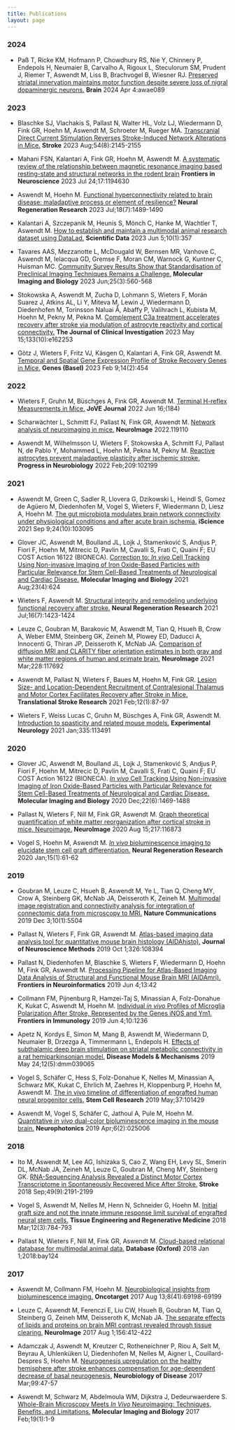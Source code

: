 ```yaml
---
title: Publications
layout: page
---
```


### 2024
- Paß T, Ricke KM, Hofmann P, Chowdhury RS, Nie Y, Chinnery P, Endepols H, Neumaier B, Carvalho A, Rigoux L, Steculorum SM, Prudent J, Riemer T, Aswendt M, Liss B, Brachvogel B, Wiesner RJ. [Preserved striatal innervation maintains motor function despite severe loss of nigral dopaminergic neurons.](https://doi.org/10.1093/brain/awae089)
**Brain** 2024 Apr 4:awae089

### 2023
- Blaschke SJ, Vlachakis S, Pallast N, Walter HL, Volz LJ, Wiedermann D, Fink GR, Hoehn M, Aswendt M, Schroeter M, Rueger MA. [Transcranial Direct Current Stimulation Reverses Stroke-Induced Network Alterations in Mice.](https://doi.org/10.1161/strokeaha.123.042808)
**Stroke** 2023 Aug;54(8):2145-2155

- Mahani FSN, Kalantari A, Fink GR, Hoehn M, Aswendt M. [A systematic review of the relationship between magnetic resonance imaging based resting-state and structural networks in the rodent brain](https://doi.org/10.3389/fnins.2023.1194630)
**Frontiers in Neuroscience** 2023 Jul 24;17:1194630

- Aswendt M, Hoehn M. [Functional hyperconnectivity related to brain disease: maladaptive process or element of resilience?](https://doi.org/10.4103/1673-5374.361541)
**Neural Regeneration Research** 2023 Jul;18(7):1489-1490

- Kalantari A, Szczepanik M, Heunis S, Mönch C, Hanke M, Wachtler T, Aswendt M. [How to establish and maintain a multimodal animal research dataset using DataLad.](https://doi.org/10.1038/s41597-023-02242-8)
**Scientific Data** 2023 Jun 5;10(1):357

- Tavares AAS, Mezzanotte L, McDougald W, Bernsen MR, Vanhove C, Aswendt M, Ielacqua GD, Gremse F, Moran CM, Warnock G, Kuntner C, Huisman MC. [Community Survey Results Show that Standardisation of Preclinical Imaging Techniques Remains a Challenge.](https://doi.org/10.1007/s11307-022-01790-6)
**Molecular Imaging and Biology** 2023 Jun;25(3):560-568

- Stokowska A, Aswendt M, Zucha D, Lohmann S, Wieters F, Morán Suarez J, Atkins AL, Li Y, Miteva M, Lewin J, Wiedermann D, Diedenhofen M, Torinsson Naluai Å, Abaffy P, Valihrach L, Kubista M, Hoehn M, Pekny M, Pekna M. [Complement C3a treatment accelerates recovery after stroke via modulation of astrocyte reactivity and cortical connectivity.](https://doi.org/10.1172/JCI162253)
**The Journal of Clinical Investigation** 2023 May 15;133(10):e162253

- Götz J, Wieters F, Fritz VJ, Käsgen O, Kalantari A, Fink GR, Aswendt M. [Temporal and Spatial Gene Expression Profile of Stroke Recovery Genes in Mice.](https://doi.org/10.3390/genes14020454)
**Genes (Basel)** 2023 Feb 9;14(2):454 

### 2022
- Wieters F, Gruhn M, Büschges A, Fink GR, Aswendt M. [Terminal H-reflex Measurements in Mice.](https://doi.org/10.3791/63304)
**JoVE Journal** 2022 Jun 16;(184)

- Scharwächter L, Schmitt FJ, Pallast N, Fink GR, Aswendt M. [Network analysis of neuroimaging in mice.](https://doi.org/10.1016/j.neuroimage.2022.119110)
**NeuroImage** 2022.119110

- Aswendt M, Wilhelmsson U, Wieters F, Stokowska A, Schmitt FJ, Pallast N, de Pablo Y, Mohammed L, Hoehn M, Pekna M, Pekny M. [Reactive astrocytes prevent maladaptive plasticity after ischemic stroke.](https://doi.org/10.1016/j.pneurobio.2021.102199)
**Progress in Neurobiology** 2022 Feb;209:102199

### 2021
- Aswendt M, Green C, Sadler R, Llovera G, Dzikowski L, Heindl S, Gomez de Agüero M, Diedenhofen M, Vogel S, Wieters F, Wiedermann D, Liesz A, Hoehn M. [The gut microbiota modulates brain network connectivity under physiological conditions and after acute brain ischemia.](https://doi.org/10.1016/j.isci.2021.103095)
**iScience** 2021 Sep 9;24(10):103095

- Glover JC, Aswendt M, Boulland JL, Lojk J, Stamenković S, Andjus P, Fiori F, Hoehn M, Mitrecic D, Pavlin M, Cavalli S, Frati C, Quaini F; EU COST Action 16122 (BIONECA). [Correction to: *In vivo* Cell Tracking Using Non-invasive Imaging of Iron Oxide-Based Particles with Particular Relevance for Stem Cell-Based Treatments of Neurological and Cardiac Disease.](https://doi.org/10.1007/s11307-021-01590-4)
**Molecular Imaging and Biology** 2021 Aug;23(4):624

- Wieters F, Aswendt M. [Structural integrity and remodeling underlying functional recovery after stroke.](https://doi.org/10.4103/1673-5374.301004)
**Neural Regeneration Research** 2021 Jul;16(7):1423-1424

- Leuze C, Goubran M, Barakovic M, Aswendt M, Tian Q, Hsueh B, Crow A, Weber EMM, Steinberg GK, Zeineh M, Plowey ED, Daducci A, Innocenti G, Thiran JP, Deisseroth K, McNab JA. [Comparison of diffusion MRI and CLARITY fiber orientation estimates in both gray and white matter regions of human and primate brain.](https://doi.org/10.1016/j.neuroimage.2020.117692)
**NeuroImage** 2021 Mar;228:117692

- Aswendt M, Pallast N, Wieters F, Baues M, Hoehn M, Fink GR. [Lesion Size- and Location-Dependent Recruitment of Contralesional Thalamus and Motor Cortex Facilitates Recovery after Stroke in Mice.](https://doi.org/10.1007/s12975-020-00802-3)
**Translational Stroke Research** 2021 Feb;12(1):87-97

- Wieters F, Weiss Lucas C, Gruhn M, Büschges A, Fink GR, Aswendt M. [Introduction to spasticity and related mouse models.](https://doi.org/10.1016/j.expneurol.2020.113491)
**Experimental Neurology** 2021 Jan;335:113491

### 2020
- Glover JC, Aswendt M, Boulland JL, Lojk J, Stamenković S, Andjus P, Fiori F, Hoehn M, Mitrecic D, Pavlin M, Cavalli S, Frati C, Quaini F; EU COST Action 16122 (BIONECA). [*In vivo* Cell Tracking Using Non-invasive Imaging of Iron Oxide-Based Particles with Particular Relevance for Stem Cell-Based Treatments of Neurological and Cardiac Disease.](https://doi.org/10.1007/s11307-019-01440-4)
**Molecular Imaging and Biology** 2020 Dec;22(6):1469-1488

- Pallast N, Wieters F, Nill M, Fink GR, Aswendt M. [Graph theoretical quantification of white matter reorganization after cortical stroke in mice. Neuroimage.](https://doi.org/10.1016/j.neuroimage.2020.116873)
**NeuroImage** 2020 Aug 15;217:116873

- Vogel S, Hoehn M, Aswendt M. [*In vivo* bioluminescence imaging to elucidate stem cell graft differentiation.](https://doi.org/10.4103/1673-5374.264449)
**Neural Regeneration Research** 2020 Jan;15(1):61-62

### 2019
- Goubran M, Leuze C, Hsueh B, Aswendt M, Ye L, Tian Q, Cheng MY, Crow A, Steinberg GK, McNab JA, Deisseroth K, Zeineh M. [Multimodal image registration and connectivity analysis for integration of connectomic data from microscopy to MRI.](https://doi.org/10.1038/s41467-019-13374-0)
**Nature Communications** 2019 Dec 3;10(1):5504

- Pallast N, Wieters F, Fink GR, Aswendt M. [Atlas-based imaging data analysis tool for quantitative mouse brain histology (AIDAhisto).](https://doi.org/10.1016/j.jneumeth.2019.108394)
**Journal of Neuroscience Methods** 2019 Oct 1;326:108394

- Pallast N, Diedenhofen M, Blaschke S, Wieters F, Wiedermann D, Hoehn M, Fink GR, Aswendt M. [Processing Pipeline for Atlas-Based Imaging Data Analysis of Structural and Functional Mouse Brain MRI (AIDAmri).](https://doi.org/10.3389/fninf.2019.00042)
**Frontiers in Neuroinformatics** 2019 Jun 4;13:42

- Collmann FM, Pijnenburg R, Hamzei-Taj S, Minassian A, Folz-Donahue K, Kukat C, Aswendt M, Hoehn M. [Individual *in vivo* Profiles of Microglia Polarization After Stroke, Represented by the Genes iNOS and Ym1.](https://doi.org/10.3389/fimmu.2019.01236)
**Frontiers in Immunology** 2019 Jun 4;10:1236

- Apetz N, Kordys E, Simon M, Mang B, Aswendt M, Wiedermann D, Neumaier B, Drzezga A, Timmermann L, Endepols H. [Effects of subthalamic deep brain stimulation on striatal metabolic connectivity in a rat hemiparkinsonian model.](https://doi.org/10.1242/dmm.039065)
**Disease Models & Mechanisms** 2019 May 24;12(5):dmm039065

- Vogel S, Schäfer C, Hess S, Folz-Donahue K, Nelles M, Minassian A, Schwarz MK, Kukat C, Ehrlich M, Zaehres H, Kloppenburg P, Hoehn M, Aswendt M. [The in vivo timeline of differentiation of engrafted human neural progenitor cells.](https://doi.org/10.1016/j.scr.2019.101429)
**Stem Cell Research** 2019 May;37:101429

- Aswendt M, Vogel S, Schäfer C, Jathoul A, Pule M, Hoehn M. [Quantitative *in vivo* dual-color bioluminescence imaging in the mouse brain.](https://doi.org/10.1117/1.nph.6.2.025006)
**Neurophotonics** 2019 Apr;6(2):025006

### 2018
- Ito M, Aswendt M, Lee AG, Ishizaka S, Cao Z, Wang EH, Levy SL, Smerin DL, McNab JA, Zeineh M, Leuze C, Goubran M, Cheng MY, Steinberg GK.
[RNA-Sequencing Analysis Revealed a Distinct Motor Cortex Transcriptome in Spontaneously Recovered Mice After Stroke.](https://doi.org/10.1161/strokeaha.118.021508)
**Stroke** 2018 Sep;49(9):2191-2199

- Vogel S, Aswendt M, Nelles M, Henn N, Schneider G, Hoehn M. [Initial graft size and not the innate immune response limit survival of engrafted neural stem cells.](https://doi.org/10.1002/term.2497)
**Tissue Engineering and Regenerative Medicine** 2018 Mar;12(3):784-793

- Pallast N, Wieters F, Nill M, Fink GR, Aswendt M. [Cloud-based relational database for multimodal animal data.](https://doi.org/10.1093/database/bay124)
**Database (Oxford)** 2018 Jan 1;2018:bay124

### 2017
- Aswendt M, Collmann FM, Hoehn M. [Neurobiological insights from bioluminescence imaging.](https://doi.org/10.18632/oncotarget.20302)
**Oncotarget** 2017 Aug 13;8(41):69198-69199

- Leuze C, Aswendt M, Ferenczi E, Liu CW, Hsueh B, Goubran M, Tian Q, Steinberg G, Zeineh MM, Deisseroth K, McNab JA. [The separate effects of lipids and proteins on brain MRI contrast revealed through tissue clearing.](https://doi.org/10.1016/j.neuroimage.2017.04.021)
**NeuroImage** 2017 Aug 1;156:412-422

- Adamczak J, Aswendt M, Kreutzer C, Rotheneichner P, Riou A, Selt M, Beyrau A, Uhlenküken U, Diedenhofen M, Nelles M, Aigner L, Couillard-Despres S, Hoehn M. [Neurogenesis upregulation on the healthy hemisphere after stroke enhances compensation for age-dependent decrease of basal neurogenesis.](https://doi.org/10.1016/j.nbd.2016.12.015)
**Neurobiology of Disease** 2017 Mar;99:47-57

- Aswendt M, Schwarz M, Abdelmoula WM, Dijkstra J, Dedeurwaerdere S. [Whole-Brain Microscopy Meets *In Vivo* Neuroimaging: Techniques, Benefits, and Limitations.](https://doi.org/10.1007/s11307-016-0988-z)
**Molecular Imaging and Biology** 2017 Feb;19(1):1-9
